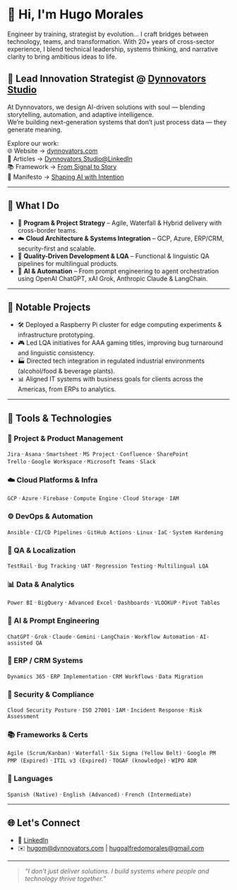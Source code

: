 # 👋 Hi, I'm Hugo Morales

Engineer by training, strategist by evolution... I craft bridges between technology, teams, and transformation. With 20+ years of cross-sector experience, I blend technical leadership, systems thinking, and narrative clarity to bring ambitious ideas to life.

## 🔮 Lead Innovation Strategist @ [Dynnovators Studio](https://dynnovators.com)

At Dynnovators, we design AI-driven solutions with soul — blending storytelling, automation, and adaptive intelligence.  
We’re building next-generation systems that don’t just process data — they generate meaning.

Explore our work:  
🌐 Website → [dynnovators.com](https://www.dynnovators.com)  
📄 Articles → [Dynnovators Studio@LinkedIn](https://www.linkedin.com/company/dynnovators-studio)  
📚 Framework → [From Signal to Story](https://www.linkedin.com/pulse/from-signal-story-journey-data-meaning-dynnovators-studio-uu3ve/)  
🧠 Manifesto → [Shaping AI with Intention](https://www.linkedin.com/pulse/shaping-ai-intention-lessons-professional-future-dynnovators-studio-lfhxe/)  

---

## 🧭 What I Do

- 🎯 **Program & Project Strategy** – Agile, Waterfall & Hybrid delivery with cross-border teams.
- ☁️ **Cloud Architecture & Systems Integration** – GCP, Azure, ERP/CRM, security-first and scalable.
- 🧪 **Quality-Driven Development & LQA** – Functional & linguistic QA pipelines for multilingual products.
- 🤖 **AI & Automation** – From prompt engineering to agent orchestration using OpenAI ChatGPT, xAI Grok, Anthropic Claude & LangChain.

---

## 🚀 Notable Projects

- 🛠️ Deployed a Raspberry Pi cluster for edge computing experiments & infrastructure prototyping.
- 🎮 Led LQA initiatives for AAA gaming titles, improving bug turnaround and linguistic consistency.
- 🏭 Directed tech integration in regulated industrial environments (alcohol/food & beverage plants).
- 📊 Aligned IT systems with business goals for clients across the Americas, from ERPs to analytics.

---

## 🧰 Tools & Technologies

### 🧠 Project & Product Management
`Jira` · `Asana` · `Smartsheet` · `MS Project` · `Confluence` · `SharePoint`  
`Trello` · `Google Workspace` · `Microsoft Teams` · `Slack`

### ☁️ Cloud Platforms & Infra
`GCP` · `Azure` · `Firebase` · `Compute Engine` · `Cloud Storage` · `IAM`

### ⚙️ DevOps & Automation
`Ansible` · `CI/CD Pipelines` · `GitHub Actions` · `Linux` · `IaC` · `System Hardening`

### 🧪 QA & Localization
`TestRail` · `Bug Tracking` · `UAT` · `Regression Testing` · `Multilingual LQA`

### 📊 Data & Analytics
`Power BI` · `BigQuery` · `Advanced Excel` · `Dashboards` · `VLOOKUP` · `Pivot Tables`

### 🤖 AI & Prompt Engineering
`ChatGPT` · `Grok` · `Claude` · `Gemini` · `LangChain` · `Workflow Automation` · `AI-assisted QA`

### 🧱 ERP / CRM Systems
`Dynamics 365` · `ERP Implementation` · `CRM Workflows` · `Data Migration`

### 🔐 Security & Compliance
`Cloud Security Posture` · `ISO 27001` · `IAM` · `Incident Response` · `Risk Assessment`

### 📚 Frameworks & Certs
`Agile (Scrum/Kanban)` · `Waterfall` · `Six Sigma (Yellow Belt)` · `Google PM`  
`PMP (Expired)` · `ITIL v3 (Expired)` · `TOGAF (knowledge)` · `WIPO ADR`

### 👅 Languages
`Spanish (Native)` · `English (Advanced)` · `French (Intermediate)`

---

## 🌐 Let's Connect

- 💼 [LinkedIn](https://www.linkedin.com/in/hugoamorales)
- ✉️ hugom@dynnovators.com | hugoalfredomorales@gmail.com

---

> _“I don’t just deliver solutions. I build systems where people and technology thrive together.”_
